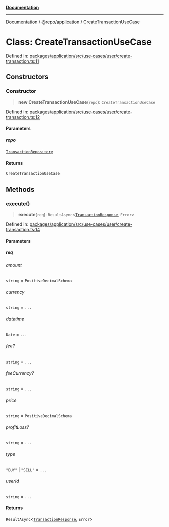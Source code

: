 [**Documentation**](../../../README.md)

***

[Documentation](../../../README.md) / [@repo/application](../README.md) / CreateTransactionUseCase

# Class: CreateTransactionUseCase

Defined in: [packages/application/src/use-cases/user/create-transaction.ts:11](https://github.com/o3osatoshi/experiment/blob/5bd7d1b2e07e346ab8abb44ddf7730e7fe84cf4f/packages/application/src/use-cases/user/create-transaction.ts#L11)

## Constructors

### Constructor

> **new CreateTransactionUseCase**(`repo`): `CreateTransactionUseCase`

Defined in: [packages/application/src/use-cases/user/create-transaction.ts:12](https://github.com/o3osatoshi/experiment/blob/5bd7d1b2e07e346ab8abb44ddf7730e7fe84cf4f/packages/application/src/use-cases/user/create-transaction.ts#L12)

#### Parameters

##### repo

[`TransactionRepository`](../../domain/interfaces/TransactionRepository.md)

#### Returns

`CreateTransactionUseCase`

## Methods

### execute()

> **execute**(`req`): `ResultAsync`\<[`TransactionResponse`](../type-aliases/TransactionResponse.md), `Error`\>

Defined in: [packages/application/src/use-cases/user/create-transaction.ts:14](https://github.com/o3osatoshi/experiment/blob/5bd7d1b2e07e346ab8abb44ddf7730e7fe84cf4f/packages/application/src/use-cases/user/create-transaction.ts#L14)

#### Parameters

##### req

###### amount

`string` = `PositiveDecimalSchema`

###### currency

`string` = `...`

###### datetime

`Date` = `...`

###### fee?

`string` = `...`

###### feeCurrency?

`string` = `...`

###### price

`string` = `PositiveDecimalSchema`

###### profitLoss?

`string` = `...`

###### type

`"BUY"` \| `"SELL"` = `...`

###### userId

`string` = `...`

#### Returns

`ResultAsync`\<[`TransactionResponse`](../type-aliases/TransactionResponse.md), `Error`\>
